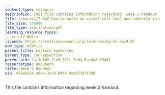 ```yaml
---
content_type: resource
description: This file contains information regarding  week 2 handout.
file: /courses/7-342-how-to-build-an-animal-cell-fate-and-identity-in-development-and-disease-fall-2017/4b5ee221a6d43ac489f042d671071ddd_MIT7_342F17_Week_2_handout.pdf
file_size: 158996
file_type: application/pdf
learning_resource_types:
- Lecture Notes
license: https://creativecommons.org/licenses/by-nc-sa/4.0/
ocw_type: OCWFile
parent_title: Lecture Summaries
parent_type: CourseSection
parent_uid: 2af1d6d3-f1b8-767c-5c04-5acda8ef540f
resourcetype: Document
title: Week 2 Handout
uid: 4b5ee221-a6d4-3ac4-89f0-42d671071ddd
---
```

This file contains information regarding  week 2 handout.